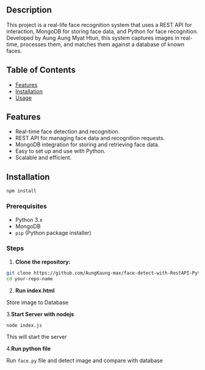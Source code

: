 
## Description

This project is a real-life face recognition system that uses a REST API for interaction, MongoDB for storing face data, and Python for face recognition. Developed by Aung Aung Myat Htun, this system captures images in real-time, processes them, and matches them against a database of known faces.

## Table of Contents

- [Features](#features)
- [Installation](#installation)
- [Usage](#usage)

## Features

- Real-time face detection and recognition.
- REST API for managing face data and recognition requests.
- MongoDB integration for storing and retrieving face data.
- Easy to set up and use with Python.
- Scalable and efficient.

## Installation
```
npm install
```

### Prerequisites

- Python 3.x
- MongoDB
- `pip` (Python package installer)

### Steps

1. **Clone the repository:**

```bash
git clone https://github.com/AungKaung-max/face-detect-with-RestAPI-Python.git
cd your-repo-name
```
2. **Run index.html**

Store image to Database

3.**Start Server with nodejs**

```bash
node index.js

```
This will start the server

4.**Run python file**

Run ```face.py``` file and detect image and compare with database 
